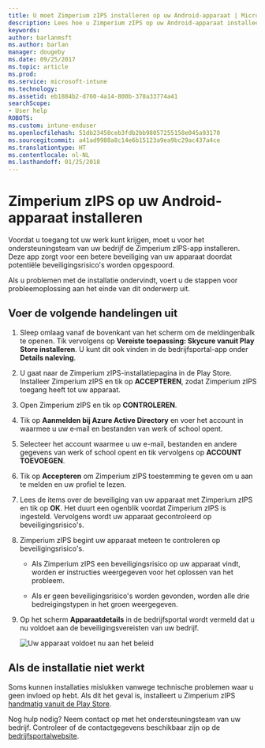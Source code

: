 ```yaml
---
title: U moet Zimperium zIPS installeren op uw Android-apparaat | Microsoft Docs
description: Lees hoe u Zimperium zIPS op uw Android-apparaat installeert.
keywords: 
author: barlanmsft
ms.author: barlan
manager: dougeby
ms.date: 09/25/2017
ms.topic: article
ms.prod: 
ms.service: microsoft-intune
ms.technology: 
ms.assetid: eb1884b2-d760-4a14-800b-378a33774a41
searchScope:
- User help
ROBOTS: 
ms.custom: intune-enduser
ms.openlocfilehash: 51db23458ceb3fdb2bb98057255158e045a93170
ms.sourcegitcommit: a41ad9988a8c14e6b15123a9ea9bc29ac437a4ce
ms.translationtype: HT
ms.contentlocale: nl-NL
ms.lasthandoff: 01/25/2018
---
```

# <a name="install-zimperium-zips-on-your-android-device"></a>Zimperium zIPS op uw Android-apparaat installeren

Voordat u toegang tot uw werk kunt krijgen, moet u voor het ondersteuningsteam van uw bedrijf de Zimperium zIPS-app installeren. Deze app zorgt voor een betere beveiliging van uw apparaat doordat potentiële beveiligingsrisico's worden opgespoord.

Als u problemen met de installatie ondervindt, voert u de stappen voor probleemoplossing aan het einde van dit onderwerp uit.

## <a name="what-you-need-to-do"></a>Voer de volgende handelingen uit

1. Sleep omlaag vanaf de bovenkant van het scherm om de meldingenbalk te openen. Tik vervolgens op **Vereiste toepassing: Skycure vanuit Play Store installeren**. U kunt dit ook vinden in de bedrijfsportal-app onder __Details naleving__.

2. U gaat naar de Zimperium zIPS-installatiepagina in de Play Store. Installeer Zimperium zIPS en tik op **ACCEPTEREN**, zodat Zimperium zIPS toegang heeft tot uw apparaat.

3. Open Zimperium zIPS en tik op **CONTROLEREN**.

4. Tik op **Aanmelden bij Azure Active Directory** en voer het account in waarmee u uw e‑mail en bestanden van werk of school opent.

5. Selecteer het account waarmee u uw e-mail, bestanden en andere gegevens van werk of school opent en tik vervolgens op **ACCOUNT TOEVOEGEN**.

6. Tik op **Accepteren** om Zimperium zIPS toestemming te geven om u aan te melden en uw profiel te lezen.

7. Lees de items over de beveiliging van uw apparaat met Zimperium zIPS en tik op **OK**. Het duurt een ogenblik voordat Zimperium zIPS is ingesteld. Vervolgens wordt uw apparaat gecontroleerd op beveiligingsrisico's.

8. Zimperium zIPS begint uw apparaat meteen te controleren op beveiligingsrisico's.

   * Als Zimperium zIPS een beveiligingsrisico op uw apparaat vindt, worden er instructies weergegeven voor het oplossen van het probleem.

   * Als er geen beveiligingsrisico's worden gevonden, worden alle drie bedreigingstypen in het groen weergegeven.

11. Op het scherm **Apparaatdetails** in de bedrijfsportal wordt vermeld dat u nu voldoet aan de beveiligingsvereisten van uw bedrijf.

    ![Uw apparaat voldoet nu aan het beleid](./media/mtd-device-now-compliant-android.png)

## <a name="if-the-installation-doesnt-work"></a>Als de installatie niet werkt

Soms kunnen installaties mislukken vanwege technische problemen waar u geen invloed op hebt. Als dit het geval is, installeert u Zimperium zIPS [handmatig vanuit de Play Store](https://play.google.com/store/apps/details?id=com.zimperium.zips).

Nog hulp nodig? Neem contact op met het ondersteuningsteam van uw bedrijf. Controleer of de contactgegevens beschikbaar zijn op de [bedrijfsportalwebsite](https://portal.manage.microsoft.com#HelpDeskDialog).
